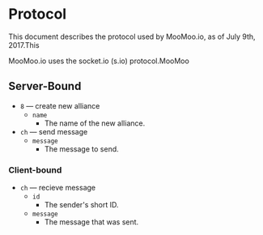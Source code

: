 # Protocol

This document describes the protocol used by MooMoo.io, as of July 9th, 2017.This

MooMoo.io uses the socket.io (s.io) protocol.MooMoo

## Server-Bound 

* `8` — create new alliance
  * `name`
    * The name of the new alliance.
* `ch` — send message
  * `message`
    * The message to send.

### Client-bound

* `ch` — recieve message
  * `id`
    * The sender's short ID.
  * `message`
    * The message that was sent.
